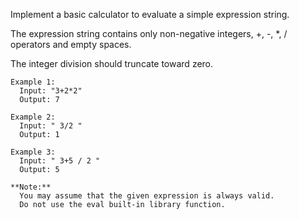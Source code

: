 Implement a basic calculator to evaluate a simple expression string.

The expression string contains only non-negative integers, +, -, *, / operators and empty spaces. 

The integer division should truncate toward zero.

```
Example 1:
  Input: "3+2*2"  
  Output: 7

Example 2:
  Input: " 3/2 "
  Output: 1

Example 3:
  Input: " 3+5 / 2 "
  Output: 5

**Note:**
  You may assume that the given expression is always valid.
  Do not use the eval built-in library function.
```